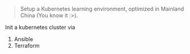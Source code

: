 > Setup a Kubernetes learning environment, optimized in Mainland China (You know it :>).

Init a kubernetes cluster via
1. Ansible
2. Terraform

